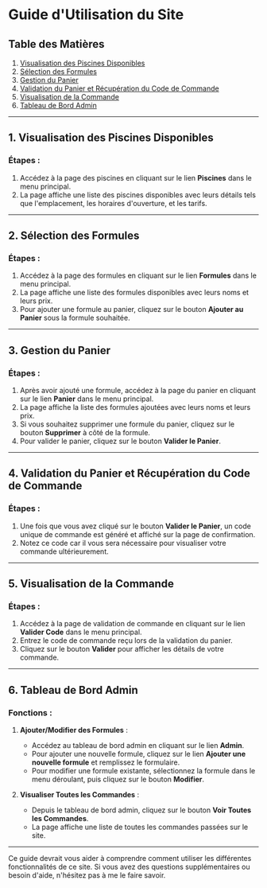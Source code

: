 # Guide d'Utilisation du Site

## Table des Matières

1. [Visualisation des Piscines Disponibles](#1-visualisation-des-piscines-disponibles)
2. [Sélection des Formules](#2-sélection-des-formules)
3. [Gestion du Panier](#3-gestion-du-panier)
4. [Validation du Panier et Récupération du Code de Commande](#4-validation-du-panier-et-récupération-du-code-de-commande)
5. [Visualisation de la Commande](#5-visualisation-de-la-commande)
6. [Tableau de Bord Admin](#6-tableau-de-bord-admin)

---

## 1. Visualisation des Piscines Disponibles

### Étapes :
1. Accédez à la page des piscines en cliquant sur le lien **Piscines** dans le menu principal.
2. La page affiche une liste des piscines disponibles avec leurs détails tels que l'emplacement, les horaires d'ouverture, et les tarifs.

---

## 2. Sélection des Formules

### Étapes :
1. Accédez à la page des formules en cliquant sur le lien **Formules** dans le menu principal.
2. La page affiche une liste des formules disponibles avec leurs noms et leurs prix.
3. Pour ajouter une formule au panier, cliquez sur le bouton **Ajouter au Panier** sous la formule souhaitée.

---

## 3. Gestion du Panier

### Étapes :
1. Après avoir ajouté une formule, accédez à la page du panier en cliquant sur le lien **Panier** dans le menu principal.
2. La page affiche la liste des formules ajoutées avec leurs noms et leurs prix.
3. Si vous souhaitez supprimer une formule du panier, cliquez sur le bouton **Supprimer** à côté de la formule.
4. Pour valider le panier, cliquez sur le bouton **Valider le Panier**.

---

## 4. Validation du Panier et Récupération du Code de Commande

### Étapes :
1. Une fois que vous avez cliqué sur le bouton **Valider le Panier**, un code unique de commande est généré et affiché sur la page de confirmation.
2. Notez ce code car il vous sera nécessaire pour visualiser votre commande ultérieurement.

---

## 5. Visualisation de la Commande

### Étapes :
1. Accédez à la page de validation de commande en cliquant sur le lien **Valider Code** dans le menu principal.
2. Entrez le code de commande reçu lors de la validation du panier.
3. Cliquez sur le bouton **Valider** pour afficher les détails de votre commande.

---

## 6. Tableau de Bord Admin

### Fonctions :
1. **Ajouter/Modifier des Formules** :
    - Accédez au tableau de bord admin en cliquant sur le lien **Admin**.
    - Pour ajouter une nouvelle formule, cliquez sur le lien **Ajouter une nouvelle formule** et remplissez le formulaire.
    - Pour modifier une formule existante, sélectionnez la formule dans le menu déroulant, puis cliquez sur le bouton **Modifier**.

2. **Visualiser Toutes les Commandes** :
    - Depuis le tableau de bord admin, cliquez sur le bouton **Voir Toutes les Commandes**.
    - La page affiche une liste de toutes les commandes passées sur le site.

---

Ce guide devrait vous aider à comprendre comment utiliser les différentes fonctionnalités de ce site. Si vous avez des questions supplémentaires ou besoin d'aide, n'hésitez pas à me le faire savoir.
